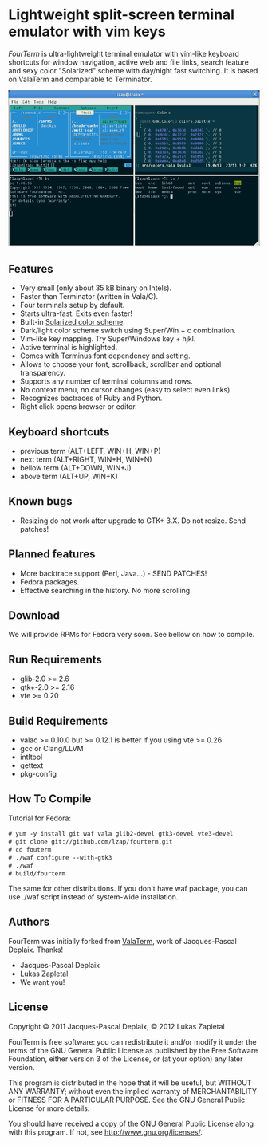 
Lightweight split-screen terminal emulator with vim keys
========================================================

*FourTerm* is ultra-lightweight terminal emulator with vim-like keyboard shortcuts
for window navigation, active web and file links, search feature and sexy color
"Solarized" scheme with day/night fast switching. It is based on ValaTerm and
comparable to Terminator.

![fouterm](https://raw.githubusercontent.com/lzap/fourterm/master/doc/fourterm-screen1.png "fourterm")

Features
--------

 * Very small (only about 35 kB binary on Intels).
 * Faster than Terminator (written in Vala/C).
 * Four terminals setup by default.
 * Starts ultra-fast. Exits even faster!
 * Built-in [Solarized color scheme](http://ethanschoonover.com/solarized).
 * Dark/light color scheme switch using Super/Win + c combination.
 * Vim-like key mapping. Try Super/Windows key + hjkl.
 * Active terminal is highlighted.
 * Comes with Terminus font dependency and setting.
 * Allows to choose your font, scrollback, scrollbar and optional transparency.
 * Supports any number of terminal columns and rows.
 * No context menu, no cursor changes (easy to select even links).
 * Recognizes bactraces of Ruby and Python.
 * Right click opens browser or editor.

Keyboard shortcuts
------------------
 * previous term (ALT+LEFT, WIN+H, WIN+P)
 * next term (ALT+RIGHT, WIN+H, WIN+N)
 * bellow term (ALT+DOWN, WIN+J)
 * above term (ALT+UP, WIN+K)

Known bugs
----------

 * Resizing do not work after upgrade to GTK+ 3.X. Do not resize. Send
 patches!

Planned features
----------------

 * More backtrace support (Perl, Java...) - SEND PATCHES!
 * Fedora packages.
 * Effective searching in the history. No more scrolling.

Download
--------

We will provide RPMs for Fedora very soon. See bellow on how to compile.

Run Requirements
----------------

 * glib-2.0 >= 2.6
 * gtk+-2.0 >= 2.16
 * vte >= 0.20

Build Requirements
------------------

 * valac >= 0.10.0 but >= 0.12.1 is better if you using vte >= 0.26
 * gcc or Clang/LLVM
 * intltool
 * gettext
 * pkg-config

How To Compile
--------------

Tutorial for Fedora:

    # yum -y install git waf vala glib2-devel gtk3-devel vte3-devel
    # git clone git://github.com/lzap/fourterm.git
    # cd fouterm
    # ./waf configure --with-gtk3
    # ./waf
    # build/fourterm

The same for other distributions. If you don't have waf package, you can use
./waf script instead of system-wide installation.

Authors
-------

FourTerm was initially forked from [ValaTerm](https://gitorious.org/valaterm),
work of Jacques-Pascal Deplaix. Thanks!

 * Jacques-Pascal Deplaix
 * Lukas Zapletal
 * We want you!

License
-------

Copyright © 2011 Jacques-Pascal Deplaix, © 2012 Lukas Zapletal

FourTerm is free software: you can redistribute it and/or modify
it under the terms of the GNU General Public License as published by
the Free Software Foundation, either version 3 of the License, or
(at your option) any later version.

This program is distributed in the hope that it will be useful,
but WITHOUT ANY WARRANTY; without even the implied warranty of
MERCHANTABILITY or FITNESS FOR A PARTICULAR PURPOSE.  See the
GNU General Public License for more details.

You should have received a copy of the GNU General Public License
along with this program.  If not, see <http://www.gnu.org/licenses/>.

<!-- vim:se syn=markdown:sw=4:ts=4:et: -->
